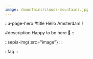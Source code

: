 ```yaml
---
image: /mountains/clouds-mountains.jpg
---
```


::u-page-hero
#title
Hello Amsterdam !

#description
Happy to be here 🚀
::

::sepia-img{:src="image"}
::

::faq
::

